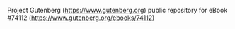 Project Gutenberg (https://www.gutenberg.org) public repository for eBook #74112 (https://www.gutenberg.org/ebooks/74112)
